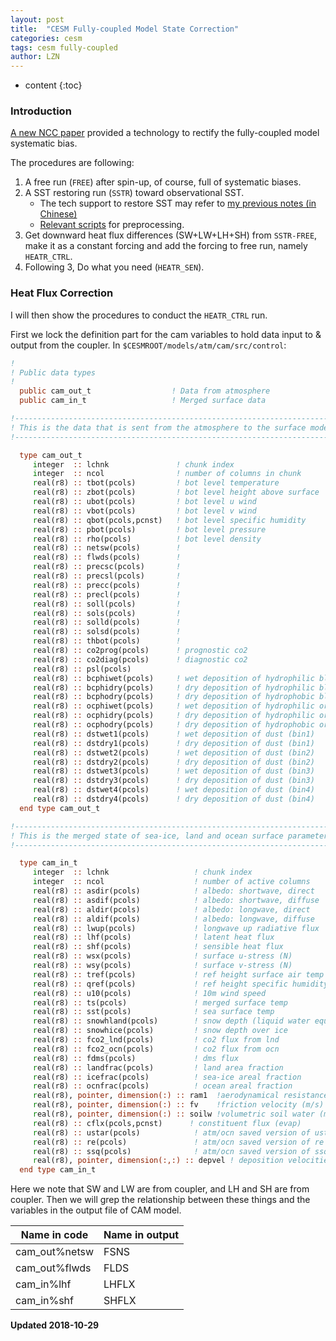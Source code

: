 ```yaml
---
layout: post
title:  "CESM Fully-coupled Model State Correction"
categories: cesm
tags: cesm fully-coupled
author: LZN
---
```


* content
{:toc}


### Introduction

[A new NCC paper](https://www.nature.com/articles/s41558-018-0248-0) provided a technology to rectify the fully-coupled model systematic bias.

The procedures are following:

1. A free run (`FREE`) after spin-up, of course, full of systematic biases.
2. A SST restoring run (`SSTR`) toward observational SST.
    * The tech support to restore SST may refer to [my previous notes (in Chinese)](https://novarizark.github.io/2018/01/28/decoupling-cesm/)
    * [Relevant scripts](https://github.com/Novarizark/project/blob/master/1810-ENSO-BIAS/ncl/popregrid2.ncl) for preprocessing.
3. Get downward heat flux differences (SW+LW+LH+SH) from `SSTR-FREE`, make it as a constant forcing and add the forcing to free run, namely `HEATR_CTRL`.
4. Following 3, Do what you need (`HEATR_SEN`).

### Heat Flux Correction

I will then show the procedures to conduct the `HEATR_CTRL` run.

First we lock the definition part for the cam variables to hold data input to & output from the coupler. In `$CESMROOT/models/atm/cam/src/control`:

``` fortran
!
! Public data types
!
  public cam_out_t                  ! Data from atmosphere
  public cam_in_t                   ! Merged surface data

!---------------------------------------------------------------------------
! This is the data that is sent from the atmosphere to the surface models
!---------------------------------------------------------------------------

  type cam_out_t
     integer  :: lchnk               ! chunk index
     integer  :: ncol                ! number of columns in chunk
     real(r8) :: tbot(pcols)         ! bot level temperature
     real(r8) :: zbot(pcols)         ! bot level height above surface
     real(r8) :: ubot(pcols)         ! bot level u wind
     real(r8) :: vbot(pcols)         ! bot level v wind
     real(r8) :: qbot(pcols,pcnst)   ! bot level specific humidity
     real(r8) :: pbot(pcols)         ! bot level pressure
     real(r8) :: rho(pcols)          ! bot level density    
     real(r8) :: netsw(pcols)        !  
     real(r8) :: flwds(pcols)        ! 
     real(r8) :: precsc(pcols)       !
     real(r8) :: precsl(pcols)       !
     real(r8) :: precc(pcols)        ! 
     real(r8) :: precl(pcols)        ! 
     real(r8) :: soll(pcols)         ! 
     real(r8) :: sols(pcols)         ! 
     real(r8) :: solld(pcols)        !
     real(r8) :: solsd(pcols)        !
     real(r8) :: thbot(pcols)        ! 
     real(r8) :: co2prog(pcols)      ! prognostic co2
     real(r8) :: co2diag(pcols)      ! diagnostic co2
     real(r8) :: psl(pcols)
     real(r8) :: bcphiwet(pcols)     ! wet deposition of hydrophilic black carbon
     real(r8) :: bcphidry(pcols)     ! dry deposition of hydrophilic black carbon
     real(r8) :: bcphodry(pcols)     ! dry deposition of hydrophobic black carbon
     real(r8) :: ocphiwet(pcols)     ! wet deposition of hydrophilic organic carbon
     real(r8) :: ocphidry(pcols)     ! dry deposition of hydrophilic organic carbon
     real(r8) :: ocphodry(pcols)     ! dry deposition of hydrophobic organic carbon
     real(r8) :: dstwet1(pcols)      ! wet deposition of dust (bin1)
     real(r8) :: dstdry1(pcols)      ! dry deposition of dust (bin1)
     real(r8) :: dstwet2(pcols)      ! wet deposition of dust (bin2)
     real(r8) :: dstdry2(pcols)      ! dry deposition of dust (bin2)
     real(r8) :: dstwet3(pcols)      ! wet deposition of dust (bin3)
     real(r8) :: dstdry3(pcols)      ! dry deposition of dust (bin3)
     real(r8) :: dstwet4(pcols)      ! wet deposition of dust (bin4)
     real(r8) :: dstdry4(pcols)      ! dry deposition of dust (bin4)
  end type cam_out_t

!---------------------------------------------------------------------------
! This is the merged state of sea-ice, land and ocean surface parameterizations
!---------------------------------------------------------------------------

  type cam_in_t
     integer  :: lchnk                   ! chunk index
     integer  :: ncol                    ! number of active columns
     real(r8) :: asdir(pcols)            ! albedo: shortwave, direct
     real(r8) :: asdif(pcols)            ! albedo: shortwave, diffuse
     real(r8) :: aldir(pcols)            ! albedo: longwave, direct
     real(r8) :: aldif(pcols)            ! albedo: longwave, diffuse
     real(r8) :: lwup(pcols)             ! longwave up radiative flux
     real(r8) :: lhf(pcols)              ! latent heat flux
     real(r8) :: shf(pcols)              ! sensible heat flux
     real(r8) :: wsx(pcols)              ! surface u-stress (N)
     real(r8) :: wsy(pcols)              ! surface v-stress (N)
     real(r8) :: tref(pcols)             ! ref height surface air temp
     real(r8) :: qref(pcols)             ! ref height specific humidity 
     real(r8) :: u10(pcols)              ! 10m wind speed
     real(r8) :: ts(pcols)               ! merged surface temp 
     real(r8) :: sst(pcols)              ! sea surface temp
     real(r8) :: snowhland(pcols)        ! snow depth (liquid water equivalent) over land 
     real(r8) :: snowhice(pcols)         ! snow depth over ice
     real(r8) :: fco2_lnd(pcols)         ! co2 flux from lnd
     real(r8) :: fco2_ocn(pcols)         ! co2 flux from ocn
     real(r8) :: fdms(pcols)             ! dms flux
     real(r8) :: landfrac(pcols)         ! land area fraction
     real(r8) :: icefrac(pcols)          ! sea-ice areal fraction
     real(r8) :: ocnfrac(pcols)          ! ocean areal fraction
     real(r8), pointer, dimension(:) :: ram1  !aerodynamical resistance (s/m) (pcols)
     real(r8), pointer, dimension(:) :: fv    !friction velocity (m/s) (pcols)
     real(r8), pointer, dimension(:) :: soilw !volumetric soil water (m3/m3)
     real(r8) :: cflx(pcols,pcnst)      ! constituent flux (evap)
     real(r8) :: ustar(pcols)            ! atm/ocn saved version of ustar
     real(r8) :: re(pcols)               ! atm/ocn saved version of re
     real(r8) :: ssq(pcols)              ! atm/ocn saved version of ssq
     real(r8), pointer, dimension(:,:) :: depvel ! deposition velocities
  end type cam_in_t

```

Here we note that SW and LW are from coupler, and LH and SH are from coupler. Then we will grep the relationship between these things and the variables in the output file of CAM model.

| Name in code | Name in output |
|----|----|
|cam_out%netsw|FSNS|
|cam_out%flwds|FLDS|
|cam_in%lhf|LHFLX|
|cam_in%shf|SHFLX|





**Updated 2018-10-29**

